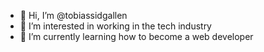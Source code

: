 - 👋 Hi, I’m @tobiassidgallen
- 👀 I’m interested in working in the tech industry
- 🌱 I’m currently learning how to become a web developer

<!---
tobiassidgallen/tobiassidgallen is a ✨ special ✨ repository because its `README.md` (this file) appears on your GitHub profile.
You can click the Preview link to take a look at your changes.
--->
